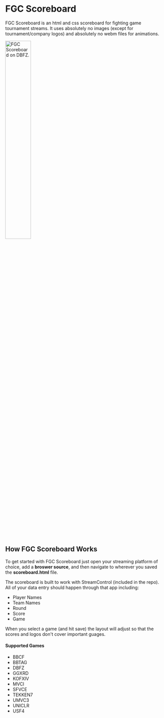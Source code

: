 # FGC Scoreboard
FGC Scoreboard is an html and css scoreboard for fighting game tournament streams. It uses absolutely no images (except for tournament/company logos) and absolutely no webm files for animations.

<img src="screenshots/dbfz.png" alt="FGC Scoreboard on DBFZ." width="40%">

## How FGC Scoreboard Works
To get started with FGC Scoreboard just open your streaming platform of choice, add a **broswer source**, and then navigate to wherever you saved the **scoreboard.html** file.

The scoreboard is built to work with StreamControl (included in the repo). All of your data entry should happen through that app including:
* Player Names
* Team Names
* Round
* Score
* Game

When you select a game (and hit save) the layout will adjust so that the scores and logos don't cover important guages.
#### Supported Games
* BBCF
* BBTAG
* DBFZ
* GGXRD
* KOFXIV
* MVCI
* SFVCE
* TEKKEN7
* UMVC3
* UNICLR
* USF4
